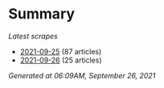 # Summary
*Latest scrapes*
* [2021-09-25](https://github.com/nuuuwan/news_lk/blob/data/news_lk.2021-09-25.json) (87 articles)
* [2021-09-26](https://github.com/nuuuwan/news_lk/blob/data/news_lk.2021-09-26.json) (25 articles)

*Generated at 06:09AM, September 26, 2021*